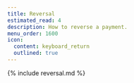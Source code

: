 ```yaml
---
title: Reversal
estimated_read: 4
description: How to reverse a payment.
menu_order: 1600
icon:
  content: keyboard_return
  outlined: true
---
```


{% include reversal.md %}
